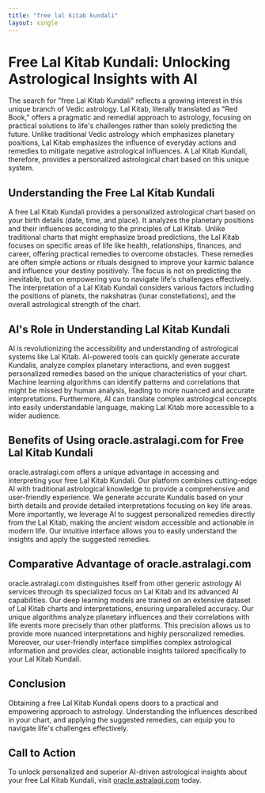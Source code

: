 ```yaml
---
title: "free lal kitab kundali"
layout: single
---
```


# Free Lal Kitab Kundali: Unlocking Astrological Insights with AI

The search for "free Lal Kitab Kundali" reflects a growing interest in this unique branch of Vedic astrology.  Lal Kitab, literally translated as "Red Book," offers a pragmatic and remedial approach to astrology, focusing on practical solutions to life's challenges rather than solely predicting the future.  Unlike traditional Vedic astrology which emphasizes planetary positions, Lal Kitab emphasizes the influence of everyday actions and remedies to mitigate negative astrological influences.  A Lal Kitab Kundali, therefore, provides a personalized astrological chart based on this unique system.

## Understanding the Free Lal Kitab Kundali

A free Lal Kitab Kundali provides a personalized astrological chart based on your birth details (date, time, and place).  It analyzes the planetary positions and their influences according to the principles of Lal Kitab. Unlike traditional charts that might emphasize broad predictions, the Lal Kitab focuses on specific areas of life like health, relationships, finances, and career, offering practical remedies to overcome obstacles.  These remedies are often simple actions or rituals designed to improve your karmic balance and influence your destiny positively.  The focus is not on predicting the inevitable, but on empowering you to navigate life's challenges effectively. The interpretation of a Lal Kitab Kundali considers various factors including the positions of planets, the nakshatras (lunar constellations), and the overall astrological strength of the chart.

## AI's Role in Understanding Lal Kitab Kundali

AI is revolutionizing the accessibility and understanding of astrological systems like Lal Kitab. AI-powered tools can quickly generate accurate Kundalis, analyze complex planetary interactions, and even suggest personalized remedies based on the unique characteristics of your chart.  Machine learning algorithms can identify patterns and correlations that might be missed by human analysis, leading to more nuanced and accurate interpretations.  Furthermore, AI can translate complex astrological concepts into easily understandable language, making Lal Kitab more accessible to a wider audience.


## Benefits of Using oracle.astralagi.com for Free Lal Kitab Kundali

oracle.astralagi.com offers a unique advantage in accessing and interpreting your free Lal Kitab Kundali.  Our platform combines cutting-edge AI with traditional astrological knowledge to provide a comprehensive and user-friendly experience.  We generate accurate Kundalis based on your birth details and provide detailed interpretations focusing on key life areas.  More importantly, we leverage AI to suggest personalized remedies directly from the Lal Kitab, making the ancient wisdom accessible and actionable in modern life.  Our intuitive interface allows you to easily understand the insights and apply the suggested remedies.


## Comparative Advantage of oracle.astralagi.com

oracle.astralagi.com distinguishes itself from other generic astrology AI services through its specialized focus on Lal Kitab and its advanced AI capabilities. Our deep learning models are trained on an extensive dataset of Lal Kitab charts and interpretations, ensuring unparalleled accuracy. Our unique algorithms analyze planetary influences and their correlations with life events more precisely than other platforms. This precision allows us to provide more nuanced interpretations and highly personalized remedies. Moreover, our user-friendly interface simplifies complex astrological information and provides clear, actionable insights tailored specifically to your Lal Kitab Kundali.


## Conclusion

Obtaining a free Lal Kitab Kundali opens doors to a practical and empowering approach to astrology.  Understanding the influences described in your chart, and applying the suggested remedies, can equip you to navigate life's challenges effectively.


## Call to Action

To unlock personalized and superior AI-driven astrological insights about your free Lal Kitab Kundali, visit [oracle.astralagi.com](https://oracle.astralagi.com) today.